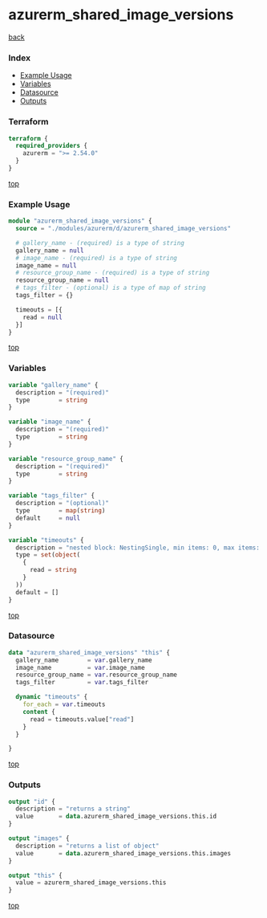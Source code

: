 # azurerm_shared_image_versions

[back](../azurerm.md)

### Index

- [Example Usage](#example-usage)
- [Variables](#variables)
- [Datasource](#datasource)
- [Outputs](#outputs)

### Terraform

```terraform
terraform {
  required_providers {
    azurerm = ">= 2.54.0"
  }
}
```

[top](#index)

### Example Usage

```terraform
module "azurerm_shared_image_versions" {
  source = "./modules/azurerm/d/azurerm_shared_image_versions"

  # gallery_name - (required) is a type of string
  gallery_name = null
  # image_name - (required) is a type of string
  image_name = null
  # resource_group_name - (required) is a type of string
  resource_group_name = null
  # tags_filter - (optional) is a type of map of string
  tags_filter = {}

  timeouts = [{
    read = null
  }]
}
```

[top](#index)

### Variables

```terraform
variable "gallery_name" {
  description = "(required)"
  type        = string
}

variable "image_name" {
  description = "(required)"
  type        = string
}

variable "resource_group_name" {
  description = "(required)"
  type        = string
}

variable "tags_filter" {
  description = "(optional)"
  type        = map(string)
  default     = null
}

variable "timeouts" {
  description = "nested block: NestingSingle, min items: 0, max items: 0"
  type = set(object(
    {
      read = string
    }
  ))
  default = []
}
```

[top](#index)

### Datasource

```terraform
data "azurerm_shared_image_versions" "this" {
  gallery_name        = var.gallery_name
  image_name          = var.image_name
  resource_group_name = var.resource_group_name
  tags_filter         = var.tags_filter

  dynamic "timeouts" {
    for_each = var.timeouts
    content {
      read = timeouts.value["read"]
    }
  }

}
```

[top](#index)

### Outputs

```terraform
output "id" {
  description = "returns a string"
  value       = data.azurerm_shared_image_versions.this.id
}

output "images" {
  description = "returns a list of object"
  value       = data.azurerm_shared_image_versions.this.images
}

output "this" {
  value = azurerm_shared_image_versions.this
}
```

[top](#index)